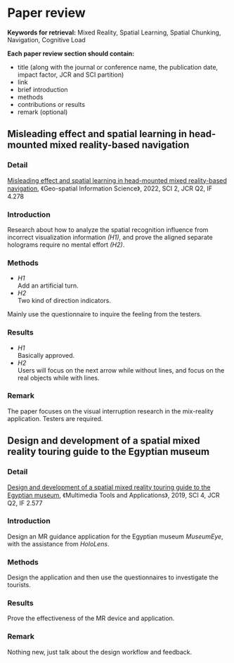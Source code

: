 # Paper review
**Keywords for retrieval:** Mixed Reality, Spatial Learning, Spatial Chunking, Navigation, Cognitive Load  
  
**Each paper review section should contain:**  
- title (along with the journal or conference name, the publication date, impact factor, JCR and SCI partition)  
- link  
- brief introduction  
- methods  
- contributions or results  
- remark (optional)  
## Misleading effect and spatial learning in head-mounted mixed reality-based navigation
### Detail
[Misleading effect and spatial learning in head-mounted mixed reality-based navigation](https://github.com/hinczhang/GraduteThesis_Master/blob/main/Papers/Misleading%20effect%20and%20spatial%20learning%20in%20head%20mounted%20mixed%20reality%20based%20navigation.pdf), 《Geo-spatial Information Science》, 2022, SCI 2, JCR Q2, IF 4.278
### Introduction
Research about how to analyze the spatial recognition influence from incorrect visualization information *(H1)*, and prove the aligned separate holograms require no mental effort *(H2)*.
### Methods
- *H1*  
Add an artificial turn.  
- *H2*  
Two kind of direction indicators.  

Mainly use the questionnaire to inquire the feeling from the testers.
### Results
- *H1*  
Basically approved. 
- *H2*  
Users will focus on the next arrow while without lines, and focus on the real objects while with lines.
### Remark
The paper focuses on the visual interruption research in the mix-reality application. Testers are required.
## Design and development of a spatial mixed reality touring guide to the Egyptian museum
### Detail
[Design and development of a spatial mixed reality touring guide to the Egyptian museum](https://github.com/hinczhang/GraduteThesis_Master/blob/main/Papers/Design%20and%20development%20of%20a%20spatial%20mixed%20reality%20touring%20guide%20to%20the%20Egyptian%20museum.pdf), 《Multimedia Tools and Applications》, 2019, SCI 4, JCR Q2, IF 2.577
### Introduction
Design an MR guidance application for the Egyptian museum *MuseumEye*, with the assistance from *HoloLens*.
### Methods
Design the application and then use the questionnaires to investigate the tourists.  
### Results
Prove the effectiveness of the MR device and application.
### Remark
Nothing new, just talk about the design workflow and feedback.
